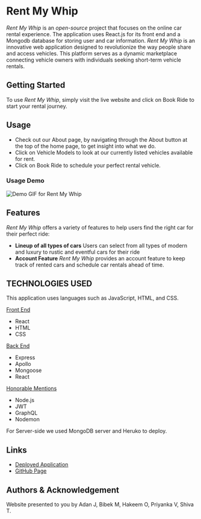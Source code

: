 # Rent My Whip

*Rent My Whip* is an *open-source* project that focuses on the online car rental experience. The application uses React.js for its front end and a Mongodb database for storing user and car information. *Rent My Whip* is an innovative web application designed to revolutionize the way people share and access vehicles. This platform serves as a dynamic marketplace connecting vehicle owners with individuals seeking short-term vehicle rentals.

## Getting Started
To use *Rent My Whip*, simply visit the live website and click on Book Ride to start your rental journey.
 
## Usage
- Check out our About page, by navigating through the About button at the top of the home page, to get insight into what we do.
- Click on Vehicle Models to look at our currently listed vehicles available for rent.
- Click on Book Ride to schedule your perfect rental vehicle.

### Usage Demo

![Demo GIF for Rent My Whip](https://github.com/bibekmain/Rent-My-Whip/blob/main/assets/demo.gif?raw=true) 

## Features
*Rent My Whip* offers a variety of features to help users find the right car for their perfect ride:

- **Lineup of all types of cars** Users can select from all types of modern and luxury to rustic and eventful cars for their ride
- **Account Feature** *Rent My Whip* provides an account feature to keep track of rented cars and schedule car rentals ahead of time.

## TECHNOLOGIES USED
This application uses languages such as JavaScript, HTML, and CSS.

<ins>Front End<ins>
- React
- HTML
- CSS

<ins>Back End</ins>
- Express
- Apollo
- Mongoose
- React

<ins>Honorable Mentions<ins>
- Node.js
- JWT
- GraphQL
- Nodemon

For Server-side we used MongoDB server and Heruko to deploy. 

## Links
* [Deployed Application](https://rent-my-whip-f97dda1c806d.herokuapp.com/)
* [GitHub Page](https://github.com/bibekmain/Rent-My-Whip.git)

## Authors & Acknowledgement
Website presented to you by Adan J, Bibek M, Hakeem O, Priyanka V, Shiva T.
